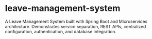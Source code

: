 # leave-management-system
A Leave Management System built with Spring Boot and Microservices architecture. Demonstrates service separation, REST APIs, centralized configuration, authentication, and database integration.
